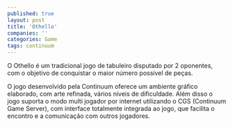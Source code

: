 ```yaml
---
published: true
layout: post
title: 'Othello'
companies: ''
categories: Game
tags: continuum
---
```

O Othello é um tradicional jogo de tabuleiro disputado por 2 oponentes, com o objetivo de conquistar o maior número possível de peças.

<a href="{{ site.baseurl }}/wp-content/uploads/2005/10/othello4.jpg">
</a>
 

O jogo desenvolvido pela Continuum oferece um ambiente gráfico elaborado, com arte refinada, vários níveis de dificuldade. Além disso o jogo suporta o modo multi jogador por internet utilizando o CGS (Continuum Game Server), com interface totalmente integrada ao jogo, que facilita o encontro e a comunicação com outros jogadores.


